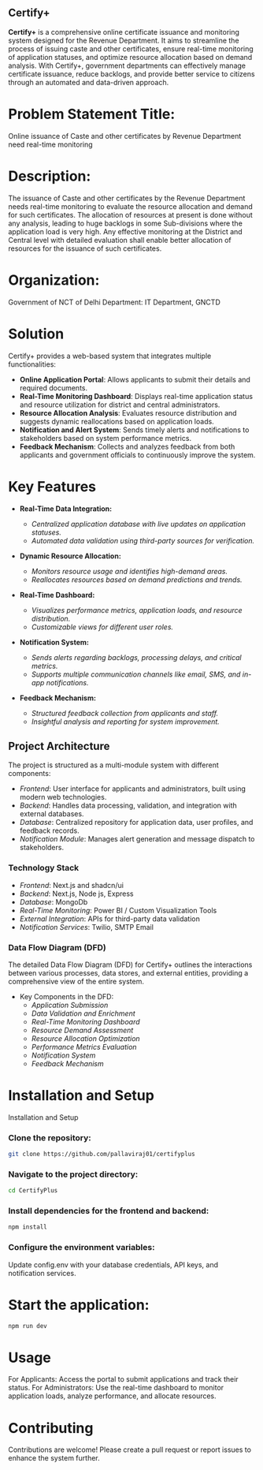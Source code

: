 ## Certify+ 
**Certify+** is a comprehensive online certificate issuance and monitoring system designed for the Revenue Department.
It aims to streamline the process of issuing caste and other certificates, ensure real-time monitoring of application statuses, and optimize resource allocation based on demand analysis. 
With Certify+, government departments can effectively manage certificate issuance, reduce backlogs, and provide better service to citizens through an automated and data-driven approach.

# Problem Statement Title:
Online issuance of Caste and other certificates by Revenue Department need real-time monitoring

# Description:
The issuance of Caste and other certificates by the Revenue Department needs real-time monitoring to evaluate the resource allocation and demand for such certificates. The allocation of resources at present is done without any analysis, leading to huge backlogs in some Sub-divisions where the application load is very high. Any effective monitoring at the District and Central level with detailed evaluation shall enable better allocation of resources for the issuance of such certificates.

# Organization:
Government of NCT of Delhi
Department:
IT Department, GNCTD

# Solution
Certify+ provides a web-based system that integrates multiple functionalities:

- **Online Application Portal**:   Allows applicants to submit their details and required documents.
- **Real-Time Monitoring Dashboard**:   Displays real-time application status and resource utilization for district and central administrators.
- **Resource Allocation Analysis**:   Evaluates resource distribution and suggests dynamic reallocations based on application loads.
- **Notification and Alert System**:   Sends timely alerts and notifications to stakeholders based on system performance metrics.
- **Feedback Mechanism**:   Collects and analyzes feedback from both applicants and government officials to continuously improve the system.

# Key Features
- **Real-Time Data Integration:**

  * *Centralized application database with live updates on application statuses.*
  * *Automated data validation using third-party sources for verification.*

- **Dynamic Resource Allocation:**

   * *Monitors resource usage and identifies high-demand areas.*
   * *Reallocates resources based on demand predictions and trends.*

- **Real-Time Dashboard:**

  * *Visualizes performance metrics, application loads, and resource distribution.*
  * *Customizable views for different user roles.*
- **Notification System:**

  * *Sends alerts regarding backlogs, processing delays, and critical metrics.*
  * *Supports multiple communication channels like email, SMS, and in-app notifications.*

- **Feedback Mechanism:**

  * *Structured feedback collection from applicants and staff.*
  * *Insightful analysis and reporting for system improvement.*
  
## Project Architecture
  The project is structured as a multi-module system with different components:
 
* *Frontend*: User interface for applicants and administrators, built using modern web technologies.
* *Backend*: Handles data processing, validation, and integration with external databases.
* *Database*: Centralized repository for application data, user profiles, and feedback records.
* *Notification Module*: Manages alert generation and message dispatch to stakeholders.

### Technology Stack

* *Frontend*: Next.js and shadcn/ui
* *Backend*: Next.js, Node js, Express
* *Database*: MongoDb
* *Real-Time Monitoring*: Power BI / Custom Visualization Tools
* *External Integration*: APIs for third-party data validation
* *Notification Services*: Twilio, SMTP Email

### Data Flow Diagram (DFD)

The detailed Data Flow Diagram (DFD) for Certify+ outlines the interactions between various processes, data stores, and external entities, providing a comprehensive view of the entire system.

* Key Components in the DFD:
  * *Application Submission*
  * *Data Validation and Enrichment*
  * *Real-Time Monitoring Dashboard*
  * *Resource Demand Assessment*
  * *Resource Allocation Optimization*
  * *Performance Metrics Evaluation*
  * *Notification System*
  * *Feedback Mechanism*

# Installation and Setup

Installation and Setup
### Clone the repository:

```bash
git clone https://github.com/pallaviraj01/certifyplus
```
### Navigate to the project directory:

```bash
cd CertifyPlus
```
### Install dependencies for the frontend and backend:

```bash
npm install
```
### Configure the environment variables:

Update config.env with your database credentials, API keys, and notification services.

# Start the application: 

```bash
npm run dev
```
# Usage
For Applicants: Access the portal to submit applications and track their status.
For Administrators: Use the real-time dashboard to monitor application loads, analyze performance, and allocate resources.
# Contributing
Contributions are welcome! Please create a pull request or report issues to enhance the system further.

